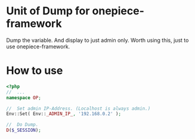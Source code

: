 Unit of Dump for onepiece-framework
===

 Dump the variable. And display to just admin only.
 Worth using this, just to use onepiece-framework.

# How to use

```php
<?php
//	...
namespace OP;

//	Set admin IP-Address. (Localhost is always admin.)
Env::Set( Env::_ADMIN_IP_, '192.168.0.2' );

//	Do Dump.
D($_SESSION);
```
